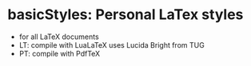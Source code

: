 basicStyles: Personal LaTex styles
=================================
- for all LaTeX documents
- LT: compile with LuaLaTeX
  uses Lucida Bright from TUG
- PT: compile with PdfTeX
